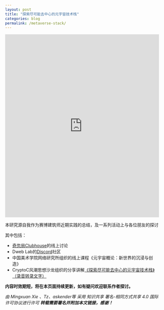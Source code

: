 ```yaml
---
layout: post
title: "探索尽可能去中心的元宇宙技术栈"
categories: blog
permalink: /metaverse-stack/
---
```

<iframe style="border: 1px solid rgba(0, 0, 0, 0.1);" width="100%" height="600" src="https://www.figma.com/embed?embed_host=share&url=https%3A%2F%2Fwww.figma.com%2Ffile%2FiqiH7CGwABdzm6LvevQhLe%2F%25E5%25B0%25BD%25E5%258F%25AF%25E8%2583%25BD%25E5%258E%25BB%25E4%25B8%25AD%25E5%25BF%2583%25E7%259A%2584%25E5%2585%2583%25E5%25AE%2587%25E5%25AE%2599%25E6%258A%2580%25E6%259C%25AF%25E6%25A0%2588%25E6%25B5%2585%25E6%259E%2590%3Fnode-id%3D0%253A1" allowfullscreen></iframe>

本研究源自我作为赛博建筑师近期实践的总结，及一系列活动上与各位朋友的探讨

其中包括：  
- [奇忽局Clubhouse](https://www.clubhouse.com/club/%E5%A5%87%E5%BF%BD%E5%B1%80Club)的线上讨论  
- Dweb Lab的[Discord](https://discord.gg/qyNmXghtQW)社区  
- 中国美术学院网络研究所组织的线上课程《元宇宙概论：新世界的沉浸与创造》   
- CryptoC风潮思想沙龙组织的分享讲解[《探索尽可能去中心的元宇宙技术栈》（录音转录文字）](https://mp.weixin.qq.com/s/hWmqI8Q6c28b7tCRWldDvg)

**内容时效期短，将在本页面持续更新，如有疑问欢迎联系作者探讨。**  

*由 Mingxuan Xie 、Tz、askender等 采用 知识共享 署名-相同方式共享 4.0 国际 许可协议进行许可*
***转载需要署名并附加本文链接，感谢！***